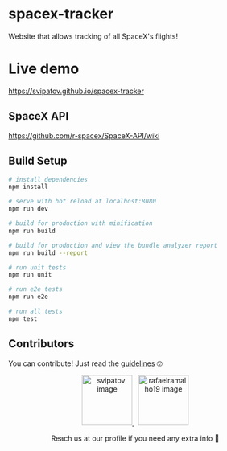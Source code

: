 # spacex-tracker

Website that allows tracking of all SpaceX's flights!

# Live demo

https://svipatov.github.io/spacex-tracker

## SpaceX API

https://github.com/r-spacex/SpaceX-API/wiki

## Build Setup

```bash
# install dependencies
npm install

# serve with hot reload at localhost:8080
npm run dev

# build for production with minification
npm run build

# build for production and view the bundle analyzer report
npm run build --report

# run unit tests
npm run unit

# run e2e tests
npm run e2e

# run all tests
npm test
```

## Contributors

You can contribute! Just read the [guidelines](CONTRIBUTING.md) 🤓


<p align="center">
  <a href="https://github.com/svipatov">
    <img width="100" height="100" src="http://pichoster.net/images/2018/02/16/bdb380ca992db67c5b14c72f713a8d64.png" alt="svipatov image"/>
  </a>
  <span>&nbsp;</span>
  <a href="https://github.com/rafaelramalho19">
    <img width="100" height="100" src="http://pichoster.net/images/2018/02/16/9b659d70cb1ee1abbdefb39cfd5e1162.png" alt="rafaelramalho19 image"/>
  </a>
</p>

<p align="center">Reach us at our profile if you need any extra info 🎩</p>
